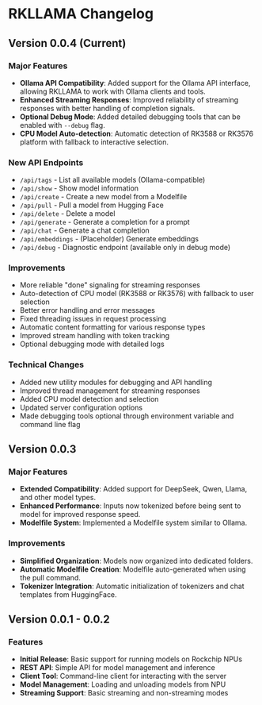 # RKLLAMA Changelog

## Version 0.0.4 (Current)

### Major Features
- **Ollama API Compatibility**: Added support for the Ollama API interface, allowing RKLLAMA to work with Ollama clients and tools.
- **Enhanced Streaming Responses**: Improved reliability of streaming responses with better handling of completion signals.
- **Optional Debug Mode**: Added detailed debugging tools that can be enabled with `--debug` flag.
- **CPU Model Auto-detection**: Automatic detection of RK3588 or RK3576 platform with fallback to interactive selection.

### New API Endpoints
- `/api/tags` - List all available models (Ollama-compatible)
- `/api/show` - Show model information
- `/api/create` - Create a new model from a Modelfile
- `/api/pull` - Pull a model from Hugging Face
- `/api/delete` - Delete a model
- `/api/generate` - Generate a completion for a prompt
- `/api/chat` - Generate a chat completion
- `/api/embeddings` - (Placeholder) Generate embeddings
- `/api/debug` - Diagnostic endpoint (available only in debug mode)

### Improvements
- More reliable "done" signaling for streaming responses
- Auto-detection of CPU model (RK3588 or RK3576) with fallback to user selection
- Better error handling and error messages
- Fixed threading issues in request processing
- Automatic content formatting for various response types
- Improved stream handling with token tracking
- Optional debugging mode with detailed logs

### Technical Changes
- Added new utility modules for debugging and API handling
- Improved thread management for streaming responses
- Added CPU model detection and selection
- Updated server configuration options
- Made debugging tools optional through environment variable and command line flag

## Version 0.0.3

### Major Features
- **Extended Compatibility**: Added support for DeepSeek, Qwen, Llama, and other model types.
- **Enhanced Performance**: Inputs now tokenized before being sent to model for improved response speed.
- **Modelfile System**: Implemented a Modelfile system similar to Ollama.

### Improvements
- **Simplified Organization**: Models now organized into dedicated folders.
- **Automatic Modelfile Creation**: Modelfile auto-generated when using the pull command.
- **Tokenizer Integration**: Automatic initialization of tokenizers and chat templates from HuggingFace.

## Version 0.0.1 - 0.0.2

### Features
- **Initial Release**: Basic support for running models on Rockchip NPUs
- **REST API**: Simple API for model management and inference
- **Client Tool**: Command-line client for interacting with the server
- **Model Management**: Loading and unloading models from NPU
- **Streaming Support**: Basic streaming and non-streaming modes
